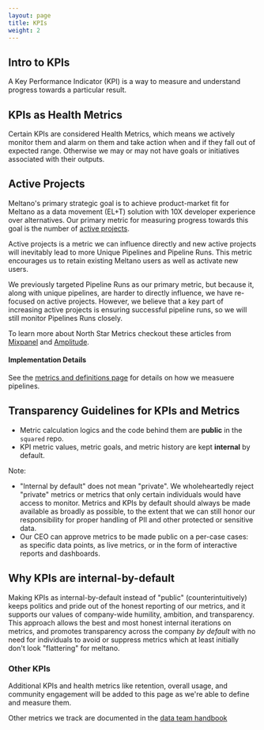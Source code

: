 ```yaml
---
layout: page
title: KPIs
weight: 2
---
```


## Intro to KPIs

A Key Performance Indicator (KPI) is a way to measure and understand progress towards a particular result.

## KPIs as Health Metrics

Certain KPIs are considered Health Metrics, which means we actively monitor them and alarm on them and take action when and if they fall out of expected range. Otherwise we may or may not have goals or initiatives associated with their outputs.

## Active Projects

Meltano's primary strategic goal is to achieve product-market fit for Meltano as a data movement (EL+T) solution with 10X developer experience over alternatives. Our primary metric for measuring progress towards this goal is the number of [active projects](/data-team/metrics-and-definitions#active-project).

Active projects is a metric we can influence directly and new active projects will inevitably lead to more Unique Pipelines and Pipeline Runs.
This metric encourages us to retain existing Meltano users as well as activate new users.

We previously targeted Pipeline Runs as our primary metric, but because it, along with unique pipelines, are harder to directly influence, we have re-focused on active projects.
However, we believe that a key part of increasing active projects is ensuring successful pipeline runs, so we will still monitor Pipelines Runs closely.

To learn more about North Star Metrics checkout these articles from [Mixpanel](https://mixpanel.com/blog/north-star-metric/) and [Amplitude](https://amplitude.com/blog/product-north-star-metric).

#### Implementation Details

See the [metrics and definitions page](/data-team/metrics-and-definitions#pipeline) for details on how we measuere pipelines.

## Transparency Guidelines for KPIs and Metrics

- Metric calculation logics and the code behind them are **public** in the `squared` repo.
- KPI metric values, metric goals, and metric history are kept **internal** by default.

Note:

- "Internal by default" does not mean "private". We wholeheartedly reject "private" metrics or metrics that only certain individuals would have access to monitor. Metrics and KPIs by default should always be made available as broadly as possible, to the extent that we can still honor our responsibility for proper handling of PII and other protected or sensitive data.
- Our CEO can approve metrics to be made public on a per-case cases: as specific data points, as live metrics, or in the form of interactive reports and dashboards.

## Why KPIs are internal-by-default

Making KPIs as internal-by-default instead of "public" (counterintuitively) keeps politics and pride out of the honest reporting of our metrics, and it supports our values of company-wide humility, ambition, and transparency. This approach allows the best and most honest internal iterations on metrics, and promotes transparency across the company _by default_ with no need for individuals to avoid or suppress metrics which at least initially don't look "flattering" for meltano.

### Other KPIs

Additional KPIs and health metrics like retention, overall usage, and community engagement will be added to this page as we're able to define and measure them.

Other metrics we track are documented in the [data team handbook](/data-team/metrics-and-definitions)
